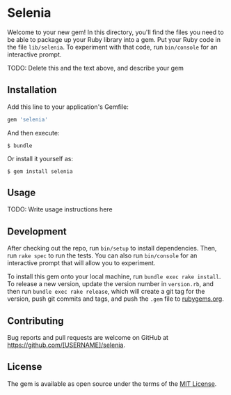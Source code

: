 # Selenia

Welcome to your new gem! In this directory, you'll find the files you need to be able to package up your Ruby library into a gem. Put your Ruby code in the file `lib/selenia`. To experiment with that code, run `bin/console` for an interactive prompt.

TODO: Delete this and the text above, and describe your gem

## Installation

Add this line to your application's Gemfile:

```ruby
gem 'selenia'
```

And then execute:

    $ bundle

Or install it yourself as:

    $ gem install selenia

## Usage

TODO: Write usage instructions here

## Development

After checking out the repo, run `bin/setup` to install dependencies. Then, run `rake spec` to run the tests. You can also run `bin/console` for an interactive prompt that will allow you to experiment.

To install this gem onto your local machine, run `bundle exec rake install`. To release a new version, update the version number in `version.rb`, and then run `bundle exec rake release`, which will create a git tag for the version, push git commits and tags, and push the `.gem` file to [rubygems.org](https://rubygems.org).

## Contributing

Bug reports and pull requests are welcome on GitHub at https://github.com/[USERNAME]/selenia.

## License

The gem is available as open source under the terms of the [MIT License](https://opensource.org/licenses/MIT).
